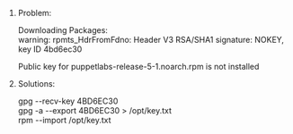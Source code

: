1. Problem:    

    Downloading Packages:     
    warning: rpmts_HdrFromFdno: Header V3 RSA/SHA1 signature: NOKEY, key ID 4bd6ec30     
    
    Public key for puppetlabs-release-5-1.noarch.rpm is not installed      
  
2. Solutions:   

    gpg --recv-key 4BD6EC30    
    gpg -a --export 4BD6EC30 > /opt/key.txt    
    rpm --import /opt/key.txt    
